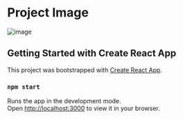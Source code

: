 # Project Image

![image](https://github.com/gideonfu55/Avensys-frontend-lessons/assets/94817218/9f36fc58-84c8-42f9-84c1-aeec7a5ebf5e)

## Getting Started with Create React App

This project was bootstrapped with [Create React App](https://github.com/facebook/create-react-app).

### `npm start`

Runs the app in the development mode.\
Open [http://localhost:3000](http://localhost:3000) to view it in your browser.
